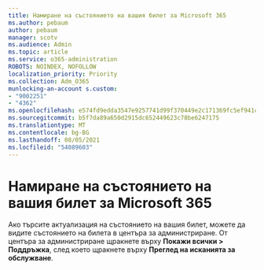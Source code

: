 ```yaml
---
title: Намиране на състоянието на вашия билет за Microsoft 365
ms.author: pebaum
author: pebaum
manager: scotv
ms.audience: Admin
ms.topic: article
ms.service: o365-administration
ROBOTS: NOINDEX, NOFOLLOW
localization_priority: Priority
ms.collection: Adm_O365
munlocking-an-account s.custom:
- "9002251"
- "4362"
ms.openlocfilehash: e574fd9edda3547e9257741d99f370449e2c171369fc5ef941cadc4e70060f0d
ms.sourcegitcommit: b5f7da89a650d2915dc652449623c78be6247175
ms.translationtype: MT
ms.contentlocale: bg-BG
ms.lasthandoff: 08/05/2021
ms.locfileid: "54089603"
---
```

# <a name="find-the-status-of-your-microsoft-365-ticket"></a>Намиране на състоянието на вашия билет за Microsoft 365

Ако търсите актуализация на състоянието на вашия билет, можете да видите състоянието на билета в центъра за администриране. От центъра за администриране щракнете върху **Покажи всички > Поддръжка**, след което щракнете върху **Преглед на исканията за обслужване**.
